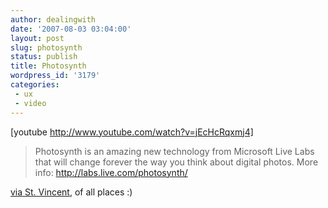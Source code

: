 ```yaml
---
author: dealingwith
date: '2007-08-03 03:04:00'
layout: post
slug: photosynth
status: publish
title: Photosynth
wordpress_id: '3179'
categories:
 - ux
 - video
---
```


[youtube http://www.youtube.com/watch?v=jEcHcRqxmj4]


> Photosynth is an amazing new technology from Microsoft Live Labs that will
change forever the way you think about digital photos. More info:
http://labs.live.com/photosynth/



[via St. Vincent][1], of all places :)

   [1]: http://lovelettersofstvincent.blogspot.com/2007/08/welcome-to-metaverse.html

   

